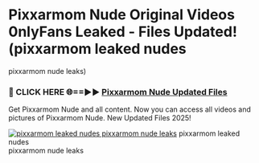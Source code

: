# Pixxarmom Nude Original Videos 0nlyFans Leaked - Files Updated! (pixxarmom leaked nudes<br>
pixxarmom nude leaks)

<h3>🔴 CLICK HERE 🌐==►► <a href="https://tinyurl.com/2p9ay9w9" rel="nofollow">Pixxarmom Nude Updated Files</a></h3>

Get Pixxarmom Nude and all content. Now you can access all videos and pictures of Pixxarmom Nude. New Updated Files 2025!

[![pixxarmom leaked nudes<br>
pixxarmom nude leaks](https://i.imgur.com/KQgVmj3.gif)](https://tinyurl.com/2p9ay9w9)
pixxarmom leaked nudes<br>
pixxarmom nude leaks